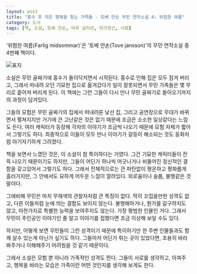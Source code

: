 ```yaml
---
layout: post
title: "홍수 후 작은 행복을 찾는 가족들 - 토베 얀손 무민 연작소설 4: 위험한 여름"
category: 도서
tags: [책, 소설, 토베 얀손, 따루 살미넨, 작가정신, 서평]
---
```


'위험한 여름(Farlig midsommar)'은
'토베 얀손(Tove jansson)'의
무민 연작소설 중 4번째 책이다.

![표지](https://lh3.googleusercontent.com/6xrxl9Q63sKmV_VsSdbDrqmjw1RSLLhmKc0efjOYFPRsV7So8k7qgQhpPwgzKZGlK3RhfqoWDgOZAw=s480)

소설은 무민 골짜기에 홍수가 들이닥치면서 시작된다.
홍수로 인해 집은 모두 잠겨 버리고,
그래서 떠내려 오던 기묘한 집으로 옮겨갔다가
일이 잘못되면서 무민 가족들은 몇 무리로 흩어져 버리게 된다.
이 책에는 그런 그들이 다시 만나 무민 골짜기로 돌아오기까지의 과정이 담겨있다.

그들의 모험은 무민 골짜기의 집에서 떠내려론 낯선 집, 그리고 공연장으로 무대가 바뀌면서 펼쳐지지만
거기에 큰 고난같은 것은 없기 때문에
조금은 소소한 일상같다는 느낌도 든다.
여러 캐릭터가 등장해 각자의 이야기가 조금씩 나오기 때문에
모험 자체가 짧아서 그렇기도 하다.
최종적으로 이들이 모두 만나 이야기가 갈등이 해소되는 것도 동화처럼 아기자기하게 그려졌다.

책을 보면서 느꼈던 것은, 이 소설이 참 특이하다는 거였다.
그건 기묘한 캐릭터들이 잔뜩 나오기 때문이기도 하지만,
그들이 어딘가 하나씩 어긋나거나 비뚤어진 정신적인 결함을 갖고있어서 그렇기도 하다.
그래서 전체적으로는 큰 파탄없이 평온하고 평화롭게 흘러가지만,
그 안에서도 묘하게 어두운 느낌이 깔려있다.
외로움이나 슬픔, 불행같은 것 말이다.

그에비해 무민은 마치 무채색의 관찰자처럼 큰 특징이 없다.
딱히 꼬집을만한 성격도 없고,
다른 이들처럼 눈에 띄는 결함도 보이지 않는다.
불행해하거나, 뭔가를 갈구하지도 않고,
마찬가지로 특별한 능력을 보여주지도 않는다.
가장 평범한 인물인 거다.
그래서 무민이 주인공인 이야기인 줄 알고 이야기를 접했다면 조금 이상해 보일 수도 있다.

하지만, 어떻게 보면 무민들이 그런 성격이기 때문에
특이하기만 한 주변 인물들과도 함께 살수 있는게 아닌가 싶기도 하다.
그들마저 어딘가 튀는 곳이 있었다면,
조용히 바라봐주거나 이해해주기 어려웠을 것 같기 때문이다.

그래서 소설은 모험 뿐 아니라 가족적인 성격도 띈다.
그들이 서로를 생각하고, 아껴주고, 행복을 바라는 모습은
가족이란 어떤 것인지를 생각해 보게도 한다.
